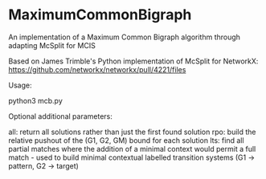 # MaximumCommonBigraph
An implementation of a Maximum Common Bigraph algorithm through adapting McSplit for MCIS

Based on James Trimble's Python implementation of McSplit for NetworkX:
https://github.com/networkx/networkx/pull/4221/files

Usage:

python3 mcb.py <pattern> <target> 

Optional additional parameters:

all: return all solutions rather than just the first found solution
rpo: build the relative pushout of the (G1, G2, GM) bound for each solution
lts: find all partial matches where the addition of a minimal context would permit a full match - used to build minimal contextual labelled transition systems (G1 -> pattern, G2 -> target)
